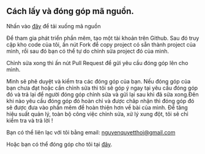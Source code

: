 ## Cách lấy và đóng góp mã nguồn.

Nhấn vào [đây](https://github.com/baitapnhomVT/BTVyThoi/tree/master/1_QLSV/1_QLSV) để tải xuống mã nguồn

Để tham gia phát triển phần mêm, tạo một tài khoản trên Github. Sau đó truy cập kho code của tôi, ấn nút Fork để copy project có sẵn thành project của mình, rồi sau đó bạn có thể tự do chỉnh sửa project đó của mình.

Chỉnh sửa xong thì ấn nút Pull Request để gửi yêu cầu đóng góp lên cho mình.

Mình sẽ phê duyệt và kiểm tra các đóng góp của bạn. Nếu đóng góp của bạn chưa đạt hoặc cần chỉnh sửa thì tôi sẽ góp ý ngay tại yêu cầu đóng góp đó và trả lại để người đóng góp chỉnh sửa và gửi lại sau khi đã sửa xong.Đên khi nào yêu cầu đóng góp đó hoàn chỉ và được châp nhận thì đóng góp đó sẽ được đưa vào phần mêm để hoàn thiện hơn về bài của mình. 
Để tăng hiệu suất quản lý, toàn bộ công việc chỉnh sửa, xử lý xung đột, tôi sẽ chỉ kiểm tra và trả lời !

Bạn có thể liên lạc với tôi bằng email: nguyenquyetthoi@gmail.com

Hoặc bạn có thể đóng góp cho tôi tại [đây](https://github.com/baitapnhomVT).





